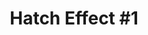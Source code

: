 ---
portfolio: hatch
title:  "Hatch Effect #1"
description: "It’s fall along the Blue Ridge Parkway. Sheila and Paul are out for a peaceful ride when suddenly they crash into an unexpected time."
imgSrc: "../images/v3/hatch/hatch-1.jpg"
amzlink: "https://www.amazon.com/gp/product/B09L2KFYTY"
layout: port-v-hatch
set: hatch
---